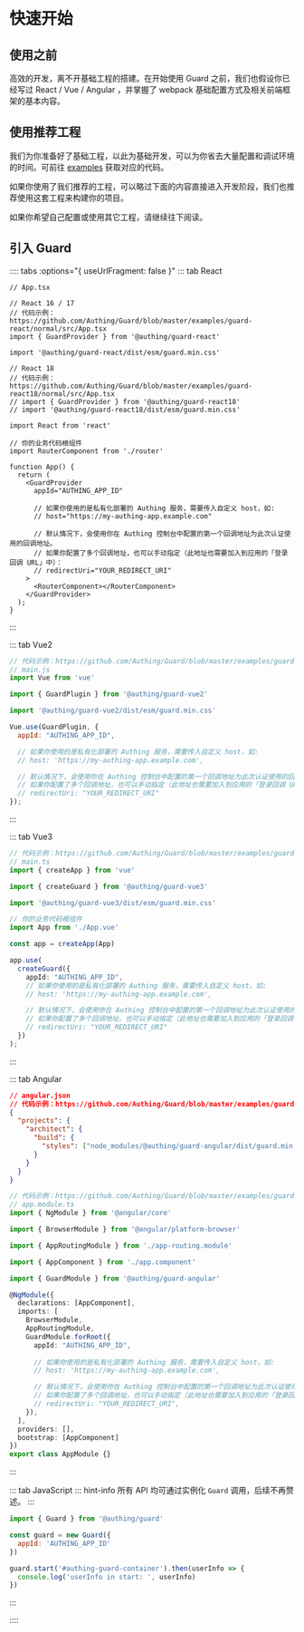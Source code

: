 # 快速开始

## 使用之前

高效的开发，离不开基础工程的搭建。在开始使用 Guard 之前，我们也假设你已经写过 React / Vue / Angular ，并掌握了 webpack 基础配置方式及相关前端框架的基本内容。

## 使用推荐工程

我们为你准备好了基础工程，以此为基础开发，可以为你省去大量配置和调试环境的时间。可前往 [examples](https://github.com/Authing/Guard/tree/master/examples) 获取对应的代码。

如果你使用了我们推荐的工程，可以略过下面的内容直接进入开发阶段，我们也推荐使用这套工程来构建你的项目。

如果你希望自己配置或使用其它工程，请继续往下阅读。

## 引入 Guard

:::: tabs :options="{ useUrlFragment: false }"
::: tab React
```tsx
// App.tsx

// React 16 / 17
// 代码示例：https://github.com/Authing/Guard/blob/master/examples/guard-react/normal/src/App.tsx
import { GuardProvider } from '@authing/guard-react'

import '@authing/guard-react/dist/esm/guard.min.css'

// React 18
// 代码示例：https://github.com/Authing/Guard/blob/master/examples/guard-react18/normal/src/App.tsx
// import { GuardProvider } from '@authing/guard-react18'
// import '@authing/guard-react18/dist/esm/guard.min.css'

import React from 'react'

// 你的业务代码根组件
import RouterComponent from './router'

function App() {
  return (
    <GuardProvider
      appId="AUTHING_APP_ID"
      
      // 如果你使用的是私有化部署的 Authing 服务，需要传入自定义 host，如:
      // host="https://my-authing-app.example.com"

      // 默认情况下，会使用你在 Authing 控制台中配置的第一个回调地址为此次认证使用的回调地址。
      // 如果你配置了多个回调地址，也可以手动指定（此地址也需要加入到应用的「登录回调 URL」中）：
      // redirectUri="YOUR_REDIRECT_URI"
    >
      <RouterComponent></RouterComponent>
    </GuardProvider>
  );
}
```
:::

::: tab Vue2

```javascript
// 代码示例：https://github.com/Authing/Guard/blob/master/examples/guard-vue2/normal/src/main.js
// main.js
import Vue from 'vue'

import { GuardPlugin } from '@authing/guard-vue2'

import '@authing/guard-vue2/dist/esm/guard.min.css'

Vue.use(GuardPlugin, {
  appId: "AUTHING_APP_ID",

  // 如果你使用的是私有化部署的 Authing 服务，需要传入自定义 host，如:
  // host: 'https://my-authing-app.example.com',

  // 默认情况下，会使用你在 Authing 控制台中配置的第一个回调地址为此次认证使用的回调地址。
  // 如果你配置了多个回调地址，也可以手动指定（此地址也需要加入到应用的「登录回调 URL」中）：
  // redirectUri: "YOUR_REDIRECT_URI"
});
```

:::

::: tab Vue3

```typescript
// 代码示例：https://github.com/Authing/Guard/blob/master/examples/guard-vue3/normal/src/main.ts
// main.ts
import { createApp } from 'vue'

import { createGuard } from '@authing/guard-vue3'

import '@authing/guard-vue3/dist/esm/guard.min.css'

// 你的业务代码根组件
import App from './App.vue'

const app = createApp(App)

app.use(
  createGuard({
    appId: "AUTHING_APP_ID",
    // 如果你使用的是私有化部署的 Authing 服务，需要传入自定义 host，如:
    // host: 'https://my-authing-app.example.com',

    // 默认情况下，会使用你在 Authing 控制台中配置的第一个回调地址为此次认证使用的回调地址。
    // 如果你配置了多个回调地址，也可以手动指定（此地址也需要加入到应用的「登录回调 URL」中）：
    // redirectUri: "YOUR_REDIRECT_URI"
  })
);
```

:::

::: tab Angular

```json
// angular.json
// 代码示例：https://github.com/Authing/Guard/blob/master/examples/guard-angular/normal/angular.json
{
  "projects": {
    "architect": {
      "build": {
        "styles": ["node_modules/@authing/guard-angular/dist/guard.min.css"]
      }
    }
  }
}
```

```typescript
// 代码示例：https://github.com/Authing/Guard/blob/master/examples/guard-angular/normal/src/app/app.module.ts
// app.module.ts
import { NgModule } from '@angular/core'

import { BrowserModule } from '@angular/platform-browser'

import { AppRoutingModule } from './app-routing.module'

import { AppComponent } from './app.component'

import { GuardModule } from '@authing/guard-angular'

@NgModule({
  declarations: [AppComponent],
  imports: [
    BrowserModule,
    AppRoutingModule,
    GuardModule.forRoot({
      appId: "AUTHING_APP_ID",
      
      // 如果你使用的是私有化部署的 Authing 服务，需要传入自定义 host，如:
      // host: 'https://my-authing-app.example.com',

      // 默认情况下，会使用你在 Authing 控制台中配置的第一个回调地址为此次认证使用的回调地址。
      // 如果你配置了多个回调地址，也可以手动指定（此地址也需要加入到应用的「登录回调 URL」中）：
      // redirectUri: "YOUR_REDIRECT_URI",
    }),
  ],
  providers: [],
  bootstrap: [AppComponent]
})
export class AppModule {}
```
:::

::: tab JavaScript
::: hint-info
所有 API 均可通过实例化 `Guard` 调用，后续不再赘述。
:::
``` js
import { Guard } from '@authing/guard'

const guard = new Guard({
  appId: 'AUTHING_APP_ID'
})

guard.start('#authing-guard-container').then(userInfo => {
  console.log('userInfo in start: ', userInfo)
})
```
:::

::::